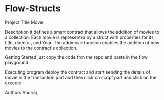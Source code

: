 # Flow-Structs
Project Title
Movie

Description
it defines a smart contract that allows the addition of movies to a collection. Each movie is represented by a struct with properties for its title, director, and Year. The addmovie function enables the addition of new movies to the contract's collection.

Getting Started
just copy the code fron the repo and paste in the flow playground

Executing program
deploy the contract and start sending the details of movie in the transaction part and then click on script part and click on the execute

Authors
Aadiraj
